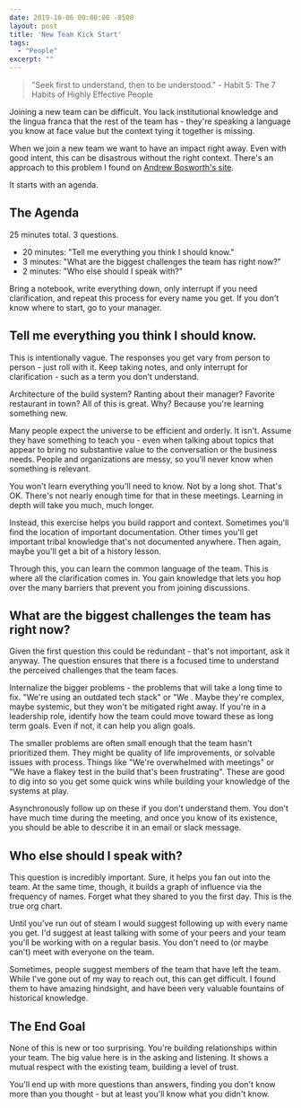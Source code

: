 ```yaml
---
date: 2019-10-06 00:00:00 -0500
layout: post
title: 'New Team Kick Start'
tags:
  - "People"
excerpt: ""
---
```


> "Seek first to understand, then to be understood." - Habit 5: The 7 Habits of Highly Effective People

Joining a new team can be difficult.  You lack institutional knowledge and the lingua franca that the rest of the team has - they're speaking a language you know at face value but the context tying it together is missing.

When we join a new team we want to have an impact right away.  Even with good intent, this can be disastrous without the right context.  There's an approach to this problem I found on [Andrew Bosworth's site](https://web.archive.org/web/20190314125923/http://boz.com/articles/career-cold-start.html).

It starts with an agenda.

## The Agenda

25 minutes total. 3 questions.

* 20 minutes: "Tell me everything you think I should know."
* 3 minutes: "What are the biggest challenges the team has right now?"
* 2 minutes: "Who else should I speak with?"

Bring a notebook, write everything down, only interrupt if you need clarification, and repeat this process for every name you get.  If you don't know where to start, go to your manager.

## Tell me everything you think I should know.

This is intentionally vague.  The responses you get vary from person to person - just roll with it.  Keep taking notes, and only interrupt for clarification - such as a term you don't understand.

Architecture of the build system?  Ranting about their manager?  Favorite restaurant in town?  All of this is great.  Why?  Because you're learning something new.

Many people expect the universe to be efficient and orderly.  It isn't.  Assume they have something to teach you - even when talking about topics that appear to bring no substantive value to the conversation or the business needs.  People and organizations are messy, so you'll never know when something is relevant.

You won't learn everything you'll need to know.  Not by a long shot.  That's OK.  There's not nearly enough time for that in these meetings.  Learning in depth will take you much, much longer.  

Instead, this exercise helps you build rapport and context.  Sometimes you'll find the location of important documentation.  Other times you'll get important tribal knowledge that's not documented anywhere.  Then again, maybe you'll get a bit of a history lesson.

Through this, you can learn the common language of the team.  This is where all the clarification comes in. You gain knowledge that lets you hop over the many barriers that prevent you from joining discussions.

## What are the biggest challenges the team has right now?

Given the first question this could be redundant -  that's not important, ask it anyway. The question ensures that there is a focused time to understand the perceived challenges that the team faces.

Internalize the bigger problems - the problems that will take a long time to fix.  "We're using an outdated tech stack" or "We .  Maybe they're complex, maybe systemic, but they won't be mitigated right away.  If you're in a leadership role, identify how the team could move toward these as long term goals.  Even if not, it can help you align goals.

The smaller problems are often small enough that the team hasn't prioritized them.  They might be quality of life improvements, or solvable issues with process.  Things like "We're overwhelmed with meetings" or "We have a flakey test in the build that's been frustrating".  These are good to dig into so you get some quick wins while building your knowledge of the systems at play.

Asynchronously follow up on these if you don't understand them.  You don't have much time during the meeting, and once you know of its existence, you should be able to describe it in an email or slack message.

## Who else should I speak with?

This question is incredibly important.  Sure, it helps you fan out into the team.  At the same time, though, it builds a graph of influence via the frequency of names.  Forget what they shared to you the first day.  This is the true org chart.

Until you've run out of steam I would suggest following up with every name you get.  I'd suggest at least talking with some of your peers and your team you'll be working with on a regular basis.  You don't need to (or maybe can't) meet with everyone on the team.

Sometimes, people suggest members of the team that have left the team.  While I've gone out of my way to reach out, this can get difficult.  I found them to have amazing hindsight, and have been very valuable fountains of historical knowledge.

## The End Goal

None of this is new or too surprising.  You're building relationships within your team.  The big value here is in the asking and listening.  It shows a mutual respect with the existing team, building a level of trust.

You'll end up with more questions than answers, finding you don't know more than you thought - but at least you'll know what you didn't know.
